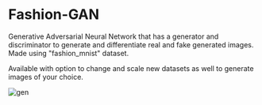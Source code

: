 # Fashion-GAN
Generative Adversarial Neural Network that has a generator and discriminator to generate and differentiate real and fake generated images. Made using "fashion_mnist" dataset.

Available with option to change and scale new datasets as well to generate images of your choice.

![gen](https://github.com/user-attachments/assets/7a73d413-f2ff-4db6-949c-7f05a15b39dc)

